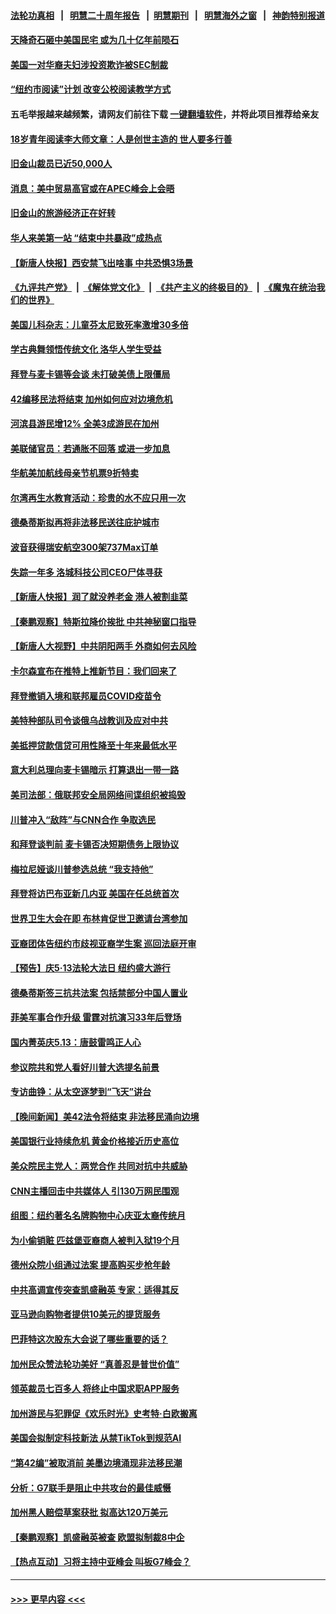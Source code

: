 #### [法轮功真相](https://github.com/gfw-breaker/truth/blob/master/README.md?t=0) &nbsp;&nbsp;|&nbsp;&nbsp; [明慧二十周年报告](https://github.com/gfw-breaker/mh-reports/blob/master/README.md?t=0) &nbsp;&nbsp;|&nbsp;&nbsp;[明慧期刊](https://github.com/gfw-breaker/mh-qikan) &nbsp;&nbsp;|&nbsp;&nbsp; [明慧海外之窗](https://github.com/gfw-breaker/mh-news/blob/master/README.md?t=0) &nbsp;&nbsp;|&nbsp;&nbsp; [神韵特别报道](https://github.com/gfw-breaker/mh-news/blob/master/shenyun.md?t=0)
#### [天降奇石砸中美国民宅 或为几十亿年前陨石](../pages/nsc412/n13992768.md?t=05101543) 
#### [美国一对华裔夫妇涉投资欺诈被SEC制裁](../pages/nsc412/n13992787.md?t=05101543) 
#### [“纽约市阅读”计划 改变公校阅读教学方式](../pages/nsc412/n13992789.md?t=05101543) 
#### 五毛举报越来越频繁，请网友们前往下载 [一键翻墙软件](https://github.com/gfw-breaker/ssr-accounts)，并将此项目推荐给亲友
#### [18岁青年阅读李大师文章：人是创世主造的 世人要多行善](../pages/nsc412/n13992805.md?t=05101543) 
#### [旧金山裁员已近50,000人](../pages/nsc412/n13992793.md?t=05101543) 
#### [消息：美中贸易高官或在APEC峰会上会晤](../pages/nsc412/n13992700.md?t=05101543) 
#### [旧金山的旅游经济正在好转](../pages/nsc412/n13992741.md?t=05101543) 
#### [华人来美第一站 “结束中共暴政”成热点](../pages/nsc412/n13992721.md?t=05101543) 
#### [【新唐人快报】西安禁飞出啥事 中共恐惧3场景](../pages/nsc412/n13992595.md?t=05101543) 
#### [《九评共产党》](https://github.com/begood0513/9ping.md/blob/master/README.md) &nbsp;|&nbsp; [《解体党文化》](../../../../jtdwh.md/blob/master/README.md)  &nbsp;|&nbsp; [《共产主义的终极目的》](../../../../gczydzjmd.md/blob/master/README.md) &nbsp;|&nbsp; [《魔鬼在统治我们的世界》](../../../../mgztzwmdsj.md/blob/master/README.md) 
#### [美国儿科杂志：儿童芬太尼致死率激增30多倍](../pages/nsc412/n13992716.md?t=05101543) 
#### [学古典舞领悟传统文化 洛华人学生受益](../pages/nsc412/n13992705.md?t=05101543) 
#### [拜登与麦卡锡等会谈 未打破美债上限僵局](../pages/nsc412/n13992516.md?t=05101543) 
#### [42编移民法将结束 加州如何应对边境危机](../pages/nsc412/n13992702.md?t=05101543) 
#### [河滨县游民增12% 全美3成游民在加州](../pages/nsc412/n13992692.md?t=05101543) 
#### [美联储官员：若通胀不回落 或进一步加息](../pages/nsc412/n13992597.md?t=05101543) 
#### [华航美加航线母亲节机票9折特卖](../pages/nsc412/n13992686.md?t=05101543) 
#### [尔湾再生水教育活动：珍贵的水不应只用一次](../pages/nsc412/n13992624.md?t=05101543) 
#### [德桑蒂斯拟再将非法移民送往庇护城市](../pages/nsc412/n13992576.md?t=05101543) 
#### [波音获得瑞安航空300架737Max订单](../pages/nsc412/n13992411.md?t=05101543) 
#### [失踪一年多 洛城科技公司CEO尸体寻获](../pages/nsc412/n13992572.md?t=05101543) 
#### [【新唐人快报】润了就没养老金 港人被割韭菜](../pages/nsc412/n13992561.md?t=05101543) 
#### [【秦鹏观察】特斯拉降价挨批 中共神秘窗口指导](../pages/nsc412/n13992557.md?t=05101543) 
#### [【新唐人大视野】中共阴阳两手 外商如何去风险](../pages/nsc412/n13992428.md?t=05101543) 
#### [卡尔森宣布在推特上推新节目：我们回来了](../pages/nsc412/n13992505.md?t=05101543) 
#### [拜登撤销入境和联邦雇员COVID疫苗令](../pages/nsc412/n13992536.md?t=05101543) 
#### [美特种部队司令谈俄乌战教训及应对中共](../pages/nsc412/n13992407.md?t=05101543) 
#### [美抵押贷款信贷可用性降至十年来最低水平](../pages/nsc412/n13992398.md?t=05101543) 
#### [意大利总理向麦卡锡暗示 打算退出一带一路](../pages/nsc412/n13992458.md?t=05101543) 
#### [美司法部：俄联邦安全局网络间谍组织被捣毁](../pages/nsc412/n13992361.md?t=05101543) 
#### [川普冲入“敌阵”与CNN合作 争取选民](../pages/nsc412/n13992403.md?t=05101543) 
#### [和拜登谈判前 麦卡锡否决短期债务上限协议](../pages/nsc412/n13992273.md?t=05101543) 
#### [梅拉尼娅谈川普参选总统 “我支持他”](../pages/nsc412/n13992404.md?t=05101543) 
#### [拜登将访巴布亚新几内亚 美国在任总统首次](../pages/nsc412/n13992316.md?t=05101543) 
#### [世界卫生大会在即 布林肯促世卫邀请台湾参加](../pages/nsc412/n13992399.md?t=05101543) 
#### [亚裔团体告纽约市歧视亚裔学生案 巡回法庭开审](../pages/nsc412/n13991851.md?t=05101543) 
#### [【预告】庆5‧13法轮大法日 纽约盛大游行](../pages/nsc412/n13992381.md?t=05101543) 
#### [德桑蒂斯签三抗共法案 包括禁部分中国人置业](../pages/nsc412/n13992308.md?t=05101543) 
#### [菲美军事合作升级 雷霆对抗演习33年后登场](../pages/nsc412/n13992354.md?t=05101543) 
#### [国内菁英庆5.13：唐鼓雷鸣正人心](../pages/nsc412/n13992362.md?t=05101543) 
#### [参议院共和党人看好川普大选提名前景](../pages/nsc412/n13991958.md?t=05101543) 
#### [专访曲铮：从太空逐梦到“飞天”讲台](../pages/nsc412/n13992169.md?t=05101543) 
#### [【晚间新闻】美42法令将结束 非法移民涌向边境](../pages/nsc412/n13992015.md?t=05101543) 
#### [美国银行业持续危机 黄金价格接近历史高位](../pages/nsc412/n13991959.md?t=05101543) 
#### [美众院民主党人：两党合作 共同对抗中共威胁](../pages/nsc412/n13991873.md?t=05101543) 
#### [CNN主播回击中共媒体人 引130万网民围观](../pages/nsc412/n13991849.md?t=05101543) 
#### [组图：纽约著名名牌购物中心庆亚太裔传统月](../pages/nsc412/n13991497.md?t=05101543) 
#### [为小偷销赃 匹兹堡亚裔商人被判入狱19个月](../pages/nsc412/n13991836.md?t=05101543) 
#### [德州众院小组通过法案 提高购买步枪年龄](../pages/nsc412/n13991778.md?t=05101543) 
#### [中共高调宣传突查凯盛融英 专家：适得其反](../pages/nsc412/n13991798.md?t=05101543) 
#### [亚马逊向购物者提供10美元的提货服务](../pages/nsc412/n13991687.md?t=05101543) 
#### [巴菲特这次股东大会说了哪些重要的话？](../pages/nsc412/n13991740.md?t=05101543) 
#### [加州民众赞法轮功美好 “真善忍是普世价值”](../pages/nsc412/n13991794.md?t=05101543) 
#### [领英裁员七百多人 将终止中国求职APP服务](../pages/nsc412/n13991767.md?t=05101543) 
#### [加州游民与犯罪促《欢乐时光》史考特·白欧搬离](../pages/nsc412/n13991754.md?t=05101543) 
#### [美国会拟制定科技新法 从禁TikTok到规范AI](../pages/nsc412/n13991543.md?t=05101543) 
#### [“第42编”被取消前 美墨边境涌现非法移民潮](../pages/nsc412/n13991735.md?t=05101543) 
#### [分析：G7联手是阻止中共攻台的最佳威慑](../pages/nsc412/n13991613.md?t=05101543) 
#### [加州黑人赔偿草案获批 拟高达120万美元](../pages/nsc412/n13991736.md?t=05101543) 
#### [【秦鹏观察】凯盛融英被查 欧盟拟制裁8中企](../pages/nsc412/n13991664.md?t=05101543) 
#### [【热点互动】习将主持中亚峰会 叫板G7峰会？](../pages/nsc412/n13991691.md?t=05101543) 

----
#### [ >>> 更早内容 <<< ](../indexes/nsc412-earlier.md)

